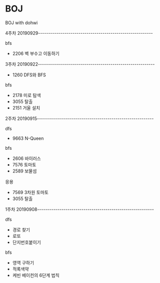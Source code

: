 # BOJ
BOJ with dohwi

4주차 20190929---------------------------------------------------------

bfs
- 2206 벽 부수고 이동하기


3주차 20190922----------------------------------------------------------

- 1260	DFS와 BFS

bfs
- 2178	미로 탐색
- 3055  탈출
- 2151  거울 설치

2주차 20190915----------------------------------------------------------

dfs
- 9663 N-Queen

bfs
- 2606 바이러스
- 7576 토마토	
- 2589 보물섬

응용
- 7569 3차원 토마토
- 3055 탈출

1주차 20190908----------------------------------------------------------

dfs
-   경로 찾기
-   로또
-   단지번호붙이기

bfs
-   영역 구하기
-   적록색약
-   케빈 베이컨의 6단계 법칙
